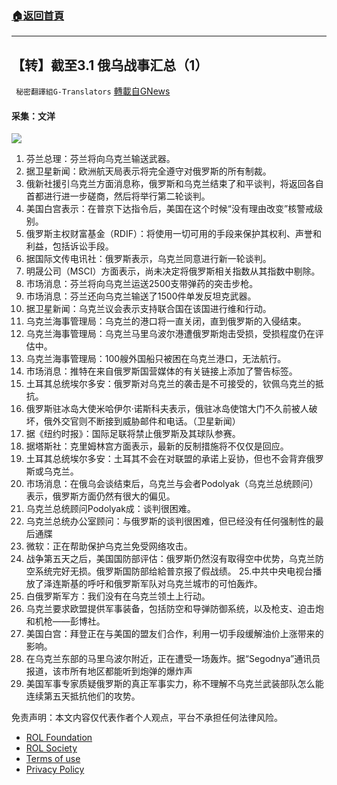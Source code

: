###  [:house:返回首頁](https://github.com/ourhimalayas/txt)
---


## 【转】截至3.1 俄乌战事汇总（1）
` 秘密翻譯組G-Translators` [轉載自GNews](https://gnews.org/zh-hans/2082341/)

#### 采集：文洋
![](https://assets.gnews.org/wp-content/uploads/2022/02/image-2756.png)
1. 芬兰总理：芬兰将向乌克兰输送武器。
2. 据卫星新闻：欧洲航天局表示将完全遵守对俄罗斯的所有制裁。
3. 俄新社援引乌克兰方面消息称，俄罗斯和乌克兰结束了和平谈判，将返回各自首都进行进一步磋商，然后将举行第二轮谈判。
4. 美国白宫表示：在普京下达指令后，美国在这个时候“没有理由改变”核警戒级别。
5. 俄罗斯主权财富基金（RDIF）：将使用一切可用的手段来保护其权利、声誉和利益，包括诉讼手段。
6. 据国际文传电讯社：俄罗斯表示，乌克兰同意进行新一轮谈判。
7. 明晟公司（MSCI）方面表示，尚未决定将俄罗斯相关指数从其指数中剔除。
8. 市场消息：芬兰将向乌克兰运送2500支带弹药的突击步枪。
9. 市场消息：芬兰还向乌克兰输送了1500件单发反坦克武器。
10. 据卫星新闻：乌克兰议会表示支持联合国在该国进行维和行动。
11. 乌克兰海事管理局：乌克兰的港口将一直关闭，直到俄罗斯的入侵结束。
12. 乌克兰海事管理局：乌克兰马里乌波尔港遭俄罗斯炮击受损，受损程度仍在评估中。
13. 乌克兰海事管理局：100艘外国船只被困在乌克兰港口，无法航行。
14. 市场消息：推特在来自俄罗斯国营媒体的有关链接上添加了警告标签。
15. 土耳其总统埃尔多安：俄罗斯对乌克兰的袭击是不可接受的，钦佩乌克兰的抵抗。
16. 俄罗斯驻冰岛大使米哈伊尔·诺斯科夫表示，俄驻冰岛使馆大门不久前被人破坏，俄外交官则不断接到威胁邮件和电话。（卫星新闻）
17. 据《纽约时报》：国际足联将禁止俄罗斯及其球队参赛。
18. 据塔斯社：克里姆林宫方面表示，最新的反制措施将不仅仅是回应。
19. 土耳其总统埃尔多安：土耳其不会在对联盟的承诺上妥协，但也不会背弃俄罗斯或乌克兰。
20. 市场消息：在俄乌会谈结束后，乌克兰与会者Podolyak（乌克兰总统顾问）表示，俄罗斯方面仍然有很大的偏见。
21. 乌克兰总统顾问Podolyak成：谈判很困难。
22. 乌克兰总统办公室顾问：与俄罗斯的谈判很困难，但已经没有任何强制性的最后通牒
23. 微软：正在帮助保护乌克兰免受网络攻击。
24. 战争第五天之后，美国国防部评估：俄罗斯仍然沒有取得空中优势，乌克兰防空系统完好无损。俄罗斯国防部给給普京报了假战绩。
25.中共中央电视台播放了泽连斯基的呼吁和俄罗斯军队对乌克兰城市的可怕轰炸。
25. 白俄罗斯军方：我们没有在乌克兰领土上行动。
26. 乌克兰要求欧盟提供军事装备，包括防空和导弹防御系统，以及枪支、迫击炮和机枪——彭博社。
27. 美国白宫：拜登正在与美国的盟友们合作，利用一切手段缓解油价上涨带来的影响。
28. 在乌克兰东部的马里乌波尔附近，正在遭受一场轰炸。据“Segodnya”通讯员报道，该市所有地区都能听到炮弹的爆炸声
29. 美国军事专家质疑俄罗斯的真正军事实力，称不理解不乌克兰武装部队怎么能连续第五天抵抗他们的攻势。


 

免责声明：本文内容仅代表作者个人观点，平台不承担任何法律风险。

- [ROL Foundation](https://rolfoundation.org/)
- [ROL Society](https://rolsociety.org/)
- [Terms of use](https://gnews.org/terms-of-use-3/)
- [Privacy Policy](https://gnews.org/privacy-policy/)
